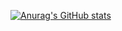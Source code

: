 [![Anurag's GitHub stats](https://github-readme-stats.vercel.app/api?username=nguyenhnghia?bg_color=#00000000)](https://github.com/anuraghazra/github-readme-stats)
<!---
nguyenhnghia/nguyenhnghia is a ✨ special ✨ repository because its `README.md` (this file) appears on your GitHub profile.
You can click the Preview link to take a look at your changes.
--->
